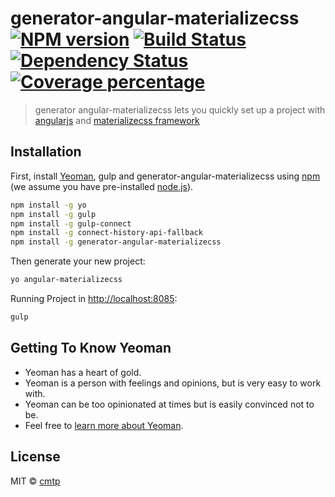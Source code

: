 # generator-angular-materializecss [![NPM version][npm-image]][npm-url] [![Build Status][travis-image]][travis-url] [![Dependency Status][daviddm-image]][daviddm-url] [![Coverage percentage][coveralls-image]][coveralls-url]
> generator angular-materializecss lets you quickly set up a project with [angularjs](https://angularjs.org/) and [materializecss framework](http://materializecss.com/)

## Installation

First, install [Yeoman](http://yeoman.io), gulp and generator-angular-materializecss using [npm](https://www.npmjs.com/) (we assume you have pre-installed [node.js](https://nodejs.org/)).

```bash
npm install -g yo
npm install -g gulp
npm install -g gulp-connect
npm install -g connect-history-api-fallback
npm install -g generator-angular-materializecss
```

Then generate your new project:

```bash
yo angular-materializecss
```

Running Project in [http://localhost:8085](http://localhost:8085):

```bash
gulp
```

## Getting To Know Yeoman

 * Yeoman has a heart of gold.
 * Yeoman is a person with feelings and opinions, but is very easy to work with.
 * Yeoman can be too opinionated at times but is easily convinced not to be.
 * Feel free to [learn more about Yeoman](http://yeoman.io/).

## License

MIT © [cmtp](https://github.com/cmtp/generator-angular-materializecss)


[npm-image]: https://badge.fury.io/js/generator-angular-materializecss.svg
[npm-url]: https://npmjs.org/package/generator-angular-materializecss
[travis-image]: https://travis-ci.org/cmtp/generator-angular-materializecss.svg?branch=master
[travis-url]: https://travis-ci.org/cmtp/generator-angular-materializecss
[daviddm-image]: https://david-dm.org/cmtp/generator-angular-materializecss.svg?theme=shields.io
[daviddm-url]: https://david-dm.org/cmtp/generator-angular-materializecss
[coveralls-image]: https://coveralls.io/repos/cmtp/generator-angular-materializecss/badge.svg
[coveralls-url]: https://coveralls.io/r/cmtp/generator-angular-materializecss
